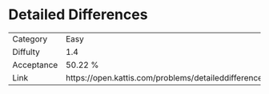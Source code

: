 # Detailed Differences

<table>
    <tr>
        <td>Category</td>
        <td>Easy</td>
    </tr>
    <tr>
        <td>Diffulty</td>
        <td>1.4</td>
    </tr>
    <tr>
        <td>Acceptance</td>
        <td>50.22 %</td>
    </tr>
    <tr>
        <td>Link</td>
        <td>https://open.kattis.com/problems/detaileddifferences</td>
    </tr>
</table>